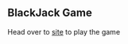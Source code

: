 ## BlackJack Game

Head over to [site](https://sparkling-croquembouche-4a2768.netlify.app/) to play the game

